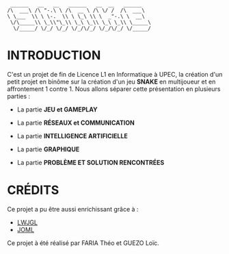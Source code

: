 ```
 ______   __   __   ______   __  __   ______    
/\  ___\ /\ "-.\ \ /\  __ \ /\ \/ /  /\  ___\   
\ \___  \\ \ \-.  \\ \ \_\ \\ \  _"-.\ \  __\   
 \/\_____\\ \_\\"\_\\ \_\ \_\\ \_\ \_\\ \_____\ 
  \/_____/ \/_/ \/_/ \/_/\/_/ \/_/\/_/ \/_____/ 
```

# INTRODUCTION

C'est un projet de fin de Licence L1 en Informatique à UPEC, la création d'un petit projet en binôme sur la création d'un jeu **SNAKE** en multijoueur et en affrontement 1 contre 1. Nous allons séparer cette présentation en plusieurs parties :

- La partie **JEU et GAMEPLAY**

- La partie **RÉSEAUX et COMMUNICATION**

- La partie **INTELLIGENCE ARTIFICIELLE** 

- La partie **GRAPHIQUE**

- La partie **PROBLÈME ET SOLUTION RENCONTRÉES**

# CRÉDITS

Ce projet a pu être aussi enrichissant grâce à :

- [LWJGL](https://www.lwjgl.org)
- [JOML](http://joml.org/)



Ce projet à été réalisé par FARIA Théo et GUEZO Loïc.